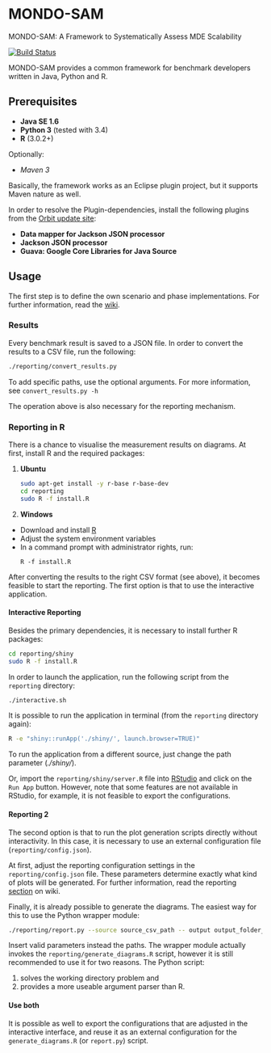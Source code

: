 # MONDO-SAM
MONDO-SAM: A Framework to Systematically Assess MDE Scalability  

[![Build Status](https://travis-ci.org/FTSRG/mondo-sam.svg)](https://travis-ci.org/FTSRG/mondo-sam)

MONDO-SAM provides a common framework for benchmark developers written in Java, Python and R.

## Prerequisites

 * **Java SE 1.6**
 * **Python 3** (tested with 3.4)
 * **R** (3.0.2+)
 
Optionally:
 * *Maven 3*

Basically, the framework works as an Eclipse plugin project, but it supports Maven nature as well.

In order to resolve the Plugin-dependencies, install the following plugins from the [Orbit update site](http://download.eclipse.org/tools/orbit/downloads/):
 * **Data mapper for Jackson JSON processor**
 * **Jackson JSON processor**
 * **Guava: Google Core Libraries for Java Source**

## Usage

The first step is to define the own scenario and phase implementations. For further information, read the [wiki](https://github.com/FTSRG/mondo-sam/wiki).

### Results

Every benchmark result is saved to a JSON file. In order to convert the results to a CSV file, run the following:
```bash
./reporting/convert_results.py
```

To add specific paths, use the optional arguments. For more information, see `convert_results.py -h`

The operation above is also necessary for the reporting mechanism.

### Reporting in R

There is a chance to visualise the measurement results on diagrams. At first, install R and the required packages:

1. **Ubuntu**  
   ```bash
   sudo apt-get install -y r-base r-base-dev  
   cd reporting  
   sudo R -f install.R  
   ```
   
2. **Windows**
 * Download and install [R](http://cran.r-project.org/bin/windows/base/)
 * Adjust the system environment variables
 * In a command prompt with administrator rights, run:
   ```
   R -f install.R
   ```

After converting the results to the right CSV format (see above), it becomes feasible to start the reporting. The first option is that to use the interactive application.

#### Interactive Reporting

Besides the primary dependencies, it is necessary to install further R packages:
```bash
cd reporting/shiny
sudo R -f install.R  
```

In order to launch the application, run the following script from the `reporting` directory:
```bash
./interactive.sh
```

It is possible to run the application in terminal (from the `reporting` directory again): 
```bash
R -e "shiny::runApp('./shiny/', launch.browser=TRUE)"
```

To run the application from a different source, just change the path parameter (*./shiny/*).


Or, import the `reporting/shiny/server.R` file into [RStudio](http://www.rstudio.com/) and click on the `Run App` button. However, note that some features are not available in RStudio, for example, it is not feasible to export the configurations.

#### Reporting 2

The second option is that to run the plot generation scripts directly without interactivity. In this case, it is necessary to use an external configuration file (`reporting/config.json`). 

At first, adjust the reporting configuration settings in the `reporting/config.json` file. These parameters determine exactly what kind of plots will be generated. For further information, read the reporting [section](https://github.com/FTSRG/mondo-sam/wiki/Reporting) on wiki.

Finally, it is already possible to generate the diagrams. The easiest way for this to use the Python wrapper module:
```bash
./reporting/report.py --source source_csv_path -- output output_folder_path --config config_json_path`
```

Insert valid parameters instead the paths. The wrapper module actually invokes the `reporting/generate_diagrams.R` script, however it is still recommended to use it for two reasons. The Python script:
 1. solves the working directory problem and
 2. provides a more useable argument parser than R.

#### Use both

It is possible as well to export the configurations that are adjusted in the interactive interface, and reuse it as an external configuration for the `generate_diagrams.R` (or `report.py`) script.
